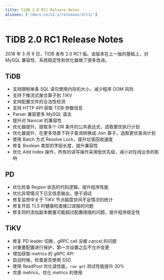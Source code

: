```yaml
---
title: TiDB 2.0 RC1 Release Notes
aliases: ['/docs-cn/v2.1/releases/2rc1/']
---
```


# TiDB 2.0 RC1 Release Notes

2018 年 3 月 9 日，TiDB 发布 2.0 RC1 版。该版本在上一版的基础上，对 MySQL 兼容性、系统稳定性和优化器做了很多改进。

## TiDB

+ 支持限制单条 SQL 语句使用内存的大小，减少程序 OOM 风险
+ 支持下推流式聚合算子到 TiKV
+ 支持配置文件的合法性检测
+ 支持 HTTP API 获取 TiDB 参数信息
+ Parser 兼容更多 MySQL 语法
+ 提升对 Navicat 的兼容性
+ 优化器提升，提取多个 OR 条件的公共表达式，选取更优执行计划
+ 优化器提升，在更多场景下将子查询转换成 Join 算子，选取更优查询计划
+ 使用 Batch 方式 Resolve Lock，提升垃圾回收速度
+ 修复 Boolean 类型的字段长度，提升兼容性
+ 优化 Add Index 操作，所有的读写操作采用低优先级，减小对在线业务的影响

## PD

+ 优化检查 Region 状态的代码逻辑，提升程序性能
+ 优化异常情况下日志信息输出，便于调试
+ 修复监控中关于 TiKV 节点磁盘空间不足情况的统计
+ 修复开启 TLS 时健康检查接口误报的问题
+ 修复同时添加副本数量可能超过配置阈值的问题，提升程序稳定性

## TiKV

+ 修复 PD leader 切换，gRPC call 没被 cancel 的问题
+ 对重要配置进行保护，第一次设置之后不允许变更
+ 增加获取 metrics 的 gRPC API
+ 启动时候，检查是否使用 SSD
+ 使用 ReadPool 优化读性能，`raw get` 测试性能提升 30%
+ 完善 metrics，优化 metrics 的使用